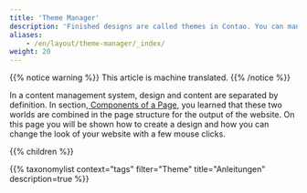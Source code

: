 ```yaml
---
title: 'Theme Manager'
description: 'Finished designs are called themes in Contao. You can manage them with the theme manager and especially export and import them.'
aliases:
    - /en/layout/theme-manager/_index/
weight: 20
---
```


{{% notice warning %}}
This article is machine translated.
{{% /notice %}}

In a content management system, design and content are separated by definition. In section,[ Components of a Page](../seitenstruktur/seiten-als-zentrale-elemente/#bestandteile-einer-seite), you learned that these two worlds are combined in the page structure for the output of the website. On this page you will be shown how to create a design and how you can change the look of your website with a few mouse clicks.

{{% children %}}

{{% taxonomylist context="tags" filter="Theme" title="Anleitungen" description=true %}}

